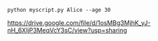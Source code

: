 ```
python myscript.py Alice --age 30

```
https://drive.google.com/file/d/1osMBg3MjhK_yJ-nH_6XIjP3MeqVcY3sC/view?usp=sharing
